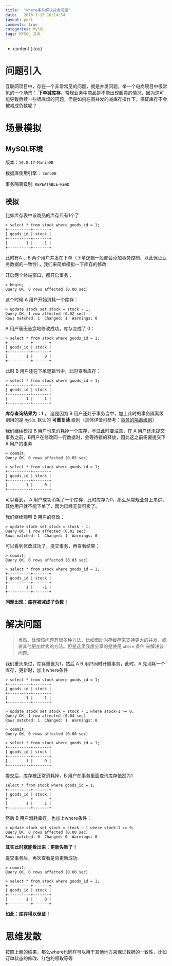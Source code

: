 ```yaml
---
title:  "where条件解决并发问题"
date:   2016-1-15 10:14:54
layout: post
comments: true
categories: MySQL
tags: MYSQL 并发
---
```


* content
{:toc}


# 问题引入

互联网项目中，存在一个非常常见的问题，就是并发问题，举一个电商项目中很常见的一个场景： **下单减库存**。常规业务中商品是不能出现超卖的情况，因为这可能导致后续一些很麻烦的问题，但是如何在高并发的减库存操作下，保证库存不会被减成负数呢？


# 场景模拟

## MySQL环境

版本：`10.0.17-MariaDB`

数据库使用引擎： `InnoDB`

事务隔离级别: `REPEATABLE-READ`


## 模拟


比如库存表中该商品的库存只有1个了

```
> select * from stock where goods_id = 1;
+----------+-------+
| goods_id | stock |
+----------+-------+
|        1 |     1 |
+----------+-------+
```

此时有A 、B 两个用户并发在下单（下单逻辑一般都会添加事务控制，以此保证业务数据的一致性），我们来简单模拟一下库存的修改:


开启两个终端窗口，都开启事务：

```
> begin;
Query OK, 0 rows affected (0.00 sec)
```

这个时候 A 用户开始消耗一个库存：

```
> update stock set stock = stock - 1;
Query OK, 1 row affected (0.02 sec)
Rows matched: 1  Changed: 1  Warnings: 0
```

A 用户毫无悬念地修改成功，库存变成了 0：

```
> select * from stock where goods_id = 1;
+----------+-------+
| goods_id | stock |
+----------+-------+
|        1 |     0 |
+----------+-------+
```

此时 B 用户还在下单逻辑当中，此时查看库存：

```
> select * from stock where goods_id = 1;
+----------+-------+
| goods_id | stock |
+----------+-------+
|        1 |     1 |
+----------+-------+
```

**库存查询结果为：1** ， 这是因为 B 用户还处于事务当中，加上此时的事务隔离级别用的是 `MySQL` 默认的 **可重复读** 级别（具体详情可参考：[事务的隔离级别](http://note.youdao.com/noteshare?id=3d18618a4a6b821fffabb9fc06025ca0)）



我们继续模拟 B 用户也来消耗掉一个库存，不过此时要注意，在 A 用户还未提交事务之前，B用户在修改同一行数据时，会等待锁的释放，因此这之前需要提交下 A 用户的事务

```
> commit;
Query OK, 0 rows affected (0.05 sec)

> select * from stock where goods_id = 1;
+----------+-------+
| goods_id | stock |
+----------+-------+
|        1 |     0 |
+----------+-------+
```

可以看到， A 用户成功消耗了一个库存，此时库存为0，那么从常规业务上来讲，其他用户就不能下单了，因为已经无货可卖了。

我们继续观察 B 用户的修改：

```
> update stock set stock = stock - 1;
Query OK, 1 row affected (0.01 sec)
Rows matched: 1  Changed: 1  Warnings: 0
```

可以看到修改成功了，提交事务，再查看结果：

```
> commit;
Query OK, 0 rows affected (0.03 sec)

> select * from stock where goods_id = 1;
+----------+-------+
| goods_id | stock |
+----------+-------+
|        1 |    -1 |
+----------+-------+
```

**问题出现：库存被减成了负数！**


# 解决问题

> 当然，处理该问题有很多种方法，比如借助内存缓存来支持更大的并发，或者其他更加优秀的方法。但是这里我想分享的是使用 `where` 条件 来解决该问题。

我们重头来过，库存重置为1，然后 A B 用户同时开启事务，此时，A 先消耗一个库存，更新时，加上where条件

```
> select * from stock where goods_id = 1;
+----------+-------+
| goods_id | stock |
+----------+-------+
|        1 |     1 |
+----------+-------+

> update stock set stock = stock - 1 where stock-1 >= 0;
Query OK, 1 row affected (0.04 sec)
Rows matched: 1  Changed: 1  Warnings: 0

> commit;
Query OK, 0 rows affected (0.00 sec)

> select * from stock where goods_id = 1;
+----------+-------+
| goods_id | stock |
+----------+-------+
|        1 |     0 |
+----------+-------+
```

提交后，库存被正常消耗掉，B 用户在事务里面查询库存依然为1

```
select * from stock where goods_id = 1;
+----------+-------+
| goods_id | stock |
+----------+-------+
|        1 |     1 |
+----------+-------+
```

然后 B 用户消耗库存，也加上where条件：

```
> update stock set stock = stock - 1 where stock-1 >= 0;
Query OK, 0 rows affected (0.00 sec)
Rows matched: 0  Changed: 0  Warnings: 0
```

**其实此时就能看出来：更新失败了！**

提交事务后，再次查看是否更新成功:

```
> commit;
Query OK, 0 rows affected (0.00 sec)

> select * from stock where goods_id = 1;
+----------+-------+
| goods_id | stock |
+----------+-------+
|        1 |     0 |
+----------+-------+
```

**如此：库存得以保证！**



# 思维发散

按照上面的结果，那么where也同样可以用于其他地方来保证数据的一致性，比如订单状态的修改、红包的领取等等
